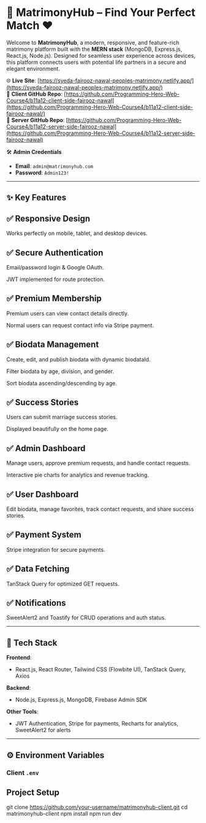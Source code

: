 # 💍 MatrimonyHub – Find Your Perfect Match ❤️

Welcome to **MatrimonyHub**, a modern, responsive, and feature-rich matrimony platform built with the **MERN stack** (MongoDB, Express.js, React.js, Node.js). Designed for seamless user experience across devices, this platform connects users with potential life partners in a secure and elegant environment.

🌐 **Live Site**: [https://syeda-fairooz-nawal-peoples-matrimony.netlify.app/](https://syeda-fairooz-nawal-peoples-matrimony.netlify.app/)  
📂 **Client GitHub Repo**: [https://github.com/Programming-Hero-Web-Course4/b11a12-client-side-fairooz-nawal](https://github.com/Programming-Hero-Web-Course4/b11a12-client-side-fairooz-nawal/)  
📂 **Server GitHub Repo**: [https://github.com/Programming-Hero-Web-Course4/b11a12-server-side-fairooz-nawal](https://github.com/Programming-Hero-Web-Course4/b11a12-server-side-fairooz-nawal)  

🛠️ **Admin Credentials**  
- **Email**: `admin@matrimonyhub.com`  
- **Password**: `Admin123!`  

---

## ✨ Key Features

## ✅ Responsive Design

Works perfectly on mobile, tablet, and desktop devices.

## ✅ Secure Authentication

Email/password login & Google OAuth.

JWT implemented for route protection.

## ✅ Premium Membership

Premium users can view contact details directly.

Normal users can request contact info via Stripe payment.

## ✅ Biodata Management

Create, edit, and publish biodata with dynamic biodataId.

Filter biodata by age, division, and gender.

Sort biodata ascending/descending by age.

## ✅ Success Stories

Users can submit marriage success stories.

Displayed beautifully on the home page.

## ✅ Admin Dashboard

Manage users, approve premium requests, and handle contact requests.

Interactive pie charts for analytics and revenue tracking.

## ✅ User Dashboard

Edit biodata, manage favorites, track contact requests, and share success stories.

## ✅ Payment System

Stripe integration for secure payments.

## ✅ Data Fetching

TanStack Query for optimized GET requests.

## ✅ Notifications

SweetAlert2 and Toastify for CRUD operations and auth status.


---



## 🚀 Tech Stack

**Frontend**:  
- React.js, React Router, Tailwind CSS (Flowbite UI), TanStack Query, Axios  

**Backend**:  
- Node.js, Express.js, MongoDB, Firebase Admin SDK  

**Other Tools**:  
- JWT Authentication, Stripe for payments, Recharts for analytics, SweetAlert2 for alerts  

---

## ⚙️ Environment Variables

### Client `.env`

## Project Setup
git clone https://github.com/your-username/matrimonyhub-client.git
cd matrimonyhub-client
npm install
npm run dev
